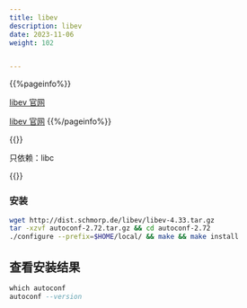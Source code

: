 ```yaml
---
title: libev
description: libev
date: 2023-11-06
weight: 102


---
```

<style>
th, td {
  border: 1px solid rgb(190, 190, 190);
}
</style>
{{%pageinfo%}}

[libev 官网](http://dist.schmorp.de/libev/)

[libev 官网](https://fra.de.distfiles.macports.org/libev/)
{{%/pageinfo%}}



{{<note>}}
<!---->
只依赖：libc


{{</note>}}


### 安装
```bash
wget http://dist.schmorp.de/libev/libev-4.33.tar.gz
tar -xzvf autoconf-2.72.tar.gz && cd autoconf-2.72
./configure --prefix=$HOME/local/ && make && make install
```


## 查看安装结果
```sql
which autoconf
autoconf --version
```
